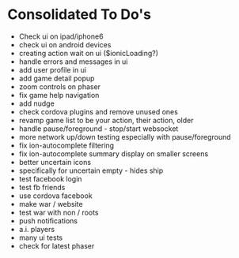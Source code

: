 Consolidated To Do's
====================

- Check ui on ipad/iphone6
- check ui on android devices
- creating action wait on ui ($ionicLoading?)
- handle errors and messages in ui
- add user profile in ui
- add game detail popup
- zoom controls on phaser
- fix game help navigation
- add nudge
- check cordova plugins and remove unused ones
- revamp game list to be your action, their action, older
- handle pause/foreground - stop/start websocket
- more network up/down testing especially with pause/foreground
- fix ion-autocomplete filtering
- fix ion-autocomplete summary display on smaller screens
- better uncertain icons
- specifically for uncertain empty - hides ship
- test facebook login
- test fb friends
- use cordova facebook
- make war / website
- test war with non / roots
- push notifications
- a.i. players
- many ui tests
- check for latest phaser
